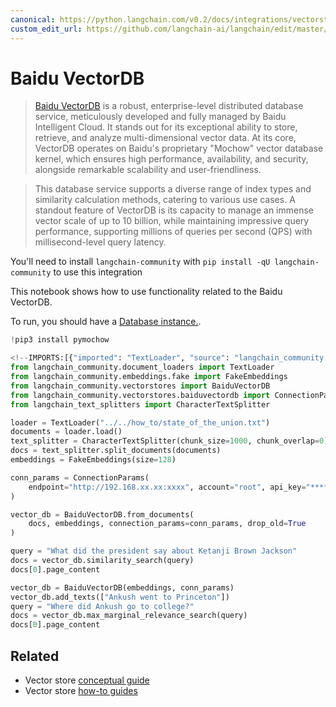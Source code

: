 ```yaml
---
canonical: https://python.langchain.com/v0.2/docs/integrations/vectorstores/baiduvectordb/
custom_edit_url: https://github.com/langchain-ai/langchain/edit/master/docs/docs/integrations/vectorstores/baiduvectordb.ipynb
---
```


#  Baidu VectorDB

>[Baidu VectorDB](https://cloud.baidu.com/product/vdb.html) is a robust, enterprise-level distributed database service, meticulously developed and fully managed by Baidu Intelligent Cloud. It stands out for its exceptional ability to store, retrieve, and analyze multi-dimensional vector data. At its core, VectorDB operates on Baidu's proprietary "Mochow" vector database kernel, which ensures high performance, availability, and security, alongside remarkable scalability and user-friendliness.

>This database service supports a diverse range of index types and similarity calculation methods, catering to various use cases. A standout feature of VectorDB is its capacity to manage an immense vector scale of up to 10 billion, while maintaining impressive query performance, supporting millions of queries per second (QPS) with millisecond-level query latency.

You'll need to install `langchain-community` with `pip install -qU langchain-community` to use this integration

This notebook shows how to use functionality related to the Baidu VectorDB. 

To run, you should have a [Database instance.](https://cloud.baidu.com/doc/VDB/s/hlrsoazuf).


```python
!pip3 install pymochow
```


```python
<!--IMPORTS:[{"imported": "TextLoader", "source": "langchain_community.document_loaders", "docs": "https://api.python.langchain.com/en/latest/document_loaders/langchain_community.document_loaders.text.TextLoader.html", "title": "Baidu VectorDB"}, {"imported": "FakeEmbeddings", "source": "langchain_community.embeddings.fake", "docs": "https://api.python.langchain.com/en/latest/embeddings/langchain_community.embeddings.fake.FakeEmbeddings.html", "title": "Baidu VectorDB"}, {"imported": "BaiduVectorDB", "source": "langchain_community.vectorstores", "docs": "https://api.python.langchain.com/en/latest/vectorstores/langchain_community.vectorstores.baiduvectordb.BaiduVectorDB.html", "title": "Baidu VectorDB"}, {"imported": "ConnectionParams", "source": "langchain_community.vectorstores.baiduvectordb", "docs": "https://api.python.langchain.com/en/latest/vectorstores/langchain_community.vectorstores.baiduvectordb.ConnectionParams.html", "title": "Baidu VectorDB"}, {"imported": "CharacterTextSplitter", "source": "langchain_text_splitters", "docs": "https://api.python.langchain.com/en/latest/character/langchain_text_splitters.character.CharacterTextSplitter.html", "title": "Baidu VectorDB"}]-->
from langchain_community.document_loaders import TextLoader
from langchain_community.embeddings.fake import FakeEmbeddings
from langchain_community.vectorstores import BaiduVectorDB
from langchain_community.vectorstores.baiduvectordb import ConnectionParams
from langchain_text_splitters import CharacterTextSplitter
```


```python
loader = TextLoader("../../how_to/state_of_the_union.txt")
documents = loader.load()
text_splitter = CharacterTextSplitter(chunk_size=1000, chunk_overlap=0)
docs = text_splitter.split_documents(documents)
embeddings = FakeEmbeddings(size=128)
```


```python
conn_params = ConnectionParams(
    endpoint="http://192.168.xx.xx:xxxx", account="root", api_key="****"
)

vector_db = BaiduVectorDB.from_documents(
    docs, embeddings, connection_params=conn_params, drop_old=True
)
```


```python
query = "What did the president say about Ketanji Brown Jackson"
docs = vector_db.similarity_search(query)
docs[0].page_content
```


```python
vector_db = BaiduVectorDB(embeddings, conn_params)
vector_db.add_texts(["Ankush went to Princeton"])
query = "Where did Ankush go to college?"
docs = vector_db.max_marginal_relevance_search(query)
docs[0].page_content
```


## Related

- Vector store [conceptual guide](/docs/concepts/#vector-stores)
- Vector store [how-to guides](/docs/how_to/#vector-stores)